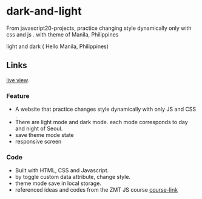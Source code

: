 # dark-and-light


From javascript20-projects, practice changing style dynamically only with css and js . with theme of Manila, Philippines


light and dark ( Hello Manila, Philippines)

## Links

[live view](https://macaraigmariongithub.github.io/dark-and-light/).

### Feature

* A website that practice changes style dynamically with only JS and CSS .
* There are light mode and dark mode. each mode corresponds to day and night of Seoul.
* save theme mode state
* responsive screen

### Code
* Built with HTML, CSS and Javascript.
* by toggle custom data attribute, change style.
* theme mode save in local storage.
* referenced ideas and codes from the ZMT JS course [course-link](https://zerotomastery.io/courses/javascript-projects/)




